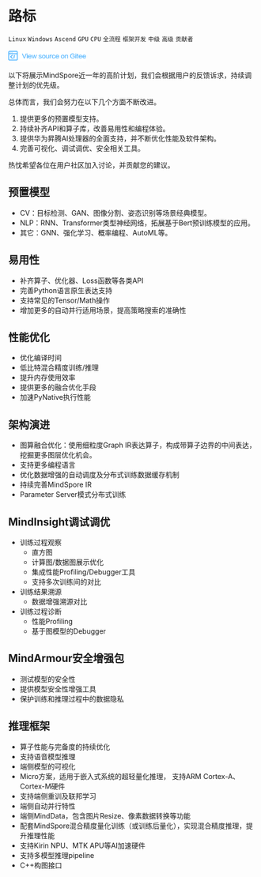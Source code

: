 # 路标

`Linux` `Windows` `Ascend` `GPU` `CPU` `全流程` `框架开发` `中级` `高级` `贡献者`

[![查看源文件](./_static/logo_source.png)](https://gitee.com/mindspore/docs/blob/r1.1/docs/note/source_zh_cn/roadmap.md)

以下将展示MindSpore近一年的高阶计划，我们会根据用户的反馈诉求，持续调整计划的优先级。

总体而言，我们会努力在以下几个方面不断改进。

1. 提供更多的预置模型支持。
2. 持续补齐API和算子库，改善易用性和编程体验。
3. 提供华为昇腾AI处理器的全面支持，并不断优化性能及软件架构。
4. 完善可视化、调试调优、安全相关工具。

热忱希望各位在用户社区加入讨论，并贡献您的建议。

## 预置模型

- CV：目标检测、GAN、图像分割、姿态识别等场景经典模型。
- NLP：RNN、Transformer类型神经网络，拓展基于Bert预训练模型的应用。
- 其它：GNN、强化学习、概率编程、AutoML等。

## 易用性

- 补齐算子、优化器、Loss函数等各类API
- 完善Python语言原生表达支持
- 支持常见的Tensor/Math操作
- 增加更多的自动并行适用场景，提高策略搜索的准确性

## 性能优化

- 优化编译时间
- 低比特混合精度训练/推理
- 提升内存使用效率
- 提供更多的融合优化手段
- 加速PyNative执行性能

## 架构演进

- 图算融合优化：使用细粒度Graph IR表达算子，构成带算子边界的中间表达，挖掘更多图层优化机会。
- 支持更多编程语言
- 优化数据增强的自动调度及分布式训练数据缓存机制
- 持续完善MindSpore IR
- Parameter Server模式分布式训练

## MindInsight调试调优

- 训练过程观察
    - 直方图
    - 计算图/数据图展示优化
    - 集成性能Profiling/Debugger工具
    - 支持多次训练间的对比
- 训练结果溯源
    - 数据增强溯源对比
- 训练过程诊断
    - 性能Profiling
    - 基于图模型的Debugger

## MindArmour安全增强包

- 测试模型的安全性
- 提供模型安全性增强工具
- 保护训练和推理过程中的数据隐私

## 推理框架

- 算子性能与完备度的持续优化
- 支持语音模型推理
- 端侧模型的可视化
- Micro方案，适用于嵌入式系统的超轻量化推理， 支持ARM Cortex-A、Cortex-M硬件
- 支持端侧重训及联邦学习
- 端侧自动并行特性
- 端侧MindData，包含图片Resize、像素数据转换等功能
- 配套MindSpore混合精度量化训练（或训练后量化），实现混合精度推理，提升推理性能
- 支持Kirin NPU、MTK APU等AI加速硬件
- 支持多模型推理pipeline
- C++构图接口
